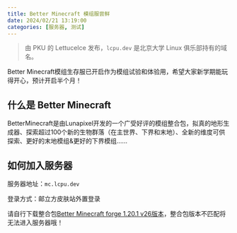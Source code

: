 ```yaml
---
title: Better Minecraft 模组服尝鲜
date: 2024/02/21 13:19:00
categories: [服务器, 测试]
---
```


> 由 PKU 的 LettuceIce 发布，`lcpu.dev` 是北京大学 Linux 俱乐部持有的域名。

Better Minecraft模组生存服已开启作为模组试验和体验用，希望大家新学期能玩得开心，预计开启半个月！

## 什么是 Better Minecraft
BetterMinecraft是由Lunapixel开发的一个广受好评的模组整合包，拟真的地形生成器、探索超过100个新的生物群落（在主世界、下界和末地）、全新的维度可供探索、更好的末地模组&更好的下界模组……

## 如何加入服务器
服务器地址：`mc.lcpu.dev`

登录方式：邮立方皮肤站外置登录

请自行下载整合包[Better Minecraft forge 1.20.1 v26版本](https://www.curseforge.com/minecraft/modpacks/better-mc-forge-bmc4/download/5098133)，整合包版本不匹配将无法进入服务器哦！